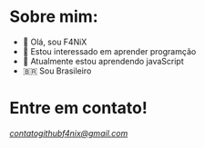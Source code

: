 # Sobre mim:
- 👋 Olá, sou F4NiX
- 👀 Estou interessado em aprender programção
- 🌱 Atualmente estou aprendendo javaScript
- 🇧🇷 Sou Brasileiro
<!---
F4NiX/F4NiX is a ✨ special ✨ repository because its `README.md` (this file) appears on your GitHub profile.
You can click the Preview link to take a look at your changes.
--->

# Entre em contato!

*contatogithubf4nix@gmail.com*
